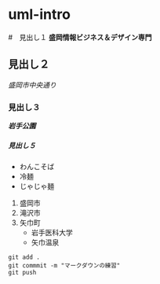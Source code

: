 # uml-intro

#　見出し１
**盛岡情報ビジネス＆デザイン専門**
## 見出し２
*盛岡市中央通り*
### 見出し３
***岩手公園***
##### 見出し５
- わんこそば
- 冷麺
- じゃじゃ麺

1. 盛岡市
2. 滝沢市
3. 矢巾町
   - 岩手医科大学
   - 矢巾温泉
```
git add .
git commmit -m "マークダウンの練習"
git push
```